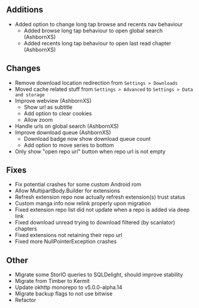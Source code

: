 <!-- Formatting
## Additions  ?? New features

## Changes  ?? Behaviour changes

## Fixes  ?? Bugfixes

## Other  ?? Technical stuff, what happened behind the scene
-->
## Additions
- Added option to change long tap browse and recents nav behaviour
  - Added browse long tap behaviour to open global search (AshbornXS)
  - Added recents long tap behaviour to open last read chapter (AshbornXS)

## Changes
- Remove download location redirection from `Settings > Downloads`
- Moved cache related stuff from `Settings > Advanced` to `Settings > Data and storage`
- Improve webview (AshbornXS)
  - Show url as subtitle
  - Add option to clear cookies
  - Allow zoom
- Handle urls on global search (AshbornXS)
- Improve download queue (AshbornXS)
  - Download badge now show download queue count
  - Add option to move series to bottom
- Only show "open repo url" button when repo url is not empty

## Fixes
- Fix potential crashes for some custom Android rom
- Allow MultipartBody.Builder for extensions
- Refresh extension repo now actually refresh extension(s) trust status
- Custom manga info now relink properly upon migration
- Fixed extension repo list did not update when a repo is added via deep link
- Fixed download unread trying to download filtered (by scanlator) chapters
- Fixed extensions not retaining their repo url
- Fixed more NullPointerException crashes

## Other
- Migrate some StorIO queries to SQLDelight, should improve stability
- Migrate from Timber to Kermit
- Update okhttp monorepo to v5.0.0-alpha.14
- Migrate backup flags to not use bitwise
- Refactor
